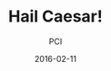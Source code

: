 ---
layout: post
title: "Hail Caesar!"
cleantitle: "Hail Caesar!"
film: "Hail Caesar!"
author: PCI
date: 2016-02-11
day: "Thursday"
dd: "11"
mm: "February"
excerpt: ""
image: "/images/eventsS16/hailaesar.jpg"
location: "Harrison M20"
time: TBD
tags: 
- event
- upcomingevent
---
